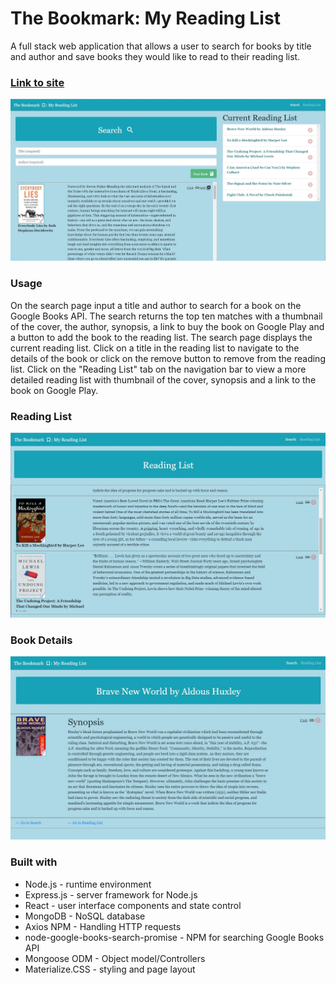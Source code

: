 # The Bookmark: My Reading List

A full stack web application that allows a user to search for books by title and author and save books they would like to read to their reading list.

### [Link to site](https://booksapp-lh.herokuapp.com/)



![Screen shot](client/src/images/search.jpg)

### Usage

On the search page input a title and author to search for a book on the Google Books API.  The search returns the top ten matches with a thumbnail of the cover, the author, synopsis, a link to buy the book on  Google Play and a button to add the book to the reading list.  The search page displays the current reading list.  Click on a title in the reading list to navigate to the details of the book or click on the remove button to remove from the  reading list.  Click on the "Reading List" tab on the navigation bar to view a more detailed reading list with thumbnail of the cover, synopsis and a link to the book on Google Play.

### Reading List

![Screen shot](client/src/images/reading_list.jpg)

### Book Details

![Screen shot](client/src/images/book_details.jpg)

### Built with

* Node.js - runtime environment
* Express.js - server framework for Node.js
* React - user interface components and state control
* MongoDB - NoSQL database
* Axios NPM - Handling HTTP requests
* node-google-books-search-promise - NPM for searching Google Books API
* Mongoose ODM - Object model/Controllers
* Materialize.CSS - styling and page layout

